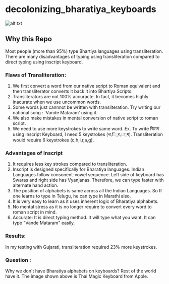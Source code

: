 # decolonizing_bharatiya_keyboards

![alt txt](https://user-images.githubusercontent.com/8291370/217518824-b3f736da-99c2-4276-b263-7973f51fe4ee.jpg)

## Why this Repo
Most people (more than 95%) type Bhartiya languages using transliteration. There are many disadvantages of typing using transliteration compared to direct typing using inscript keyboard.

### Flaws of Transliteration: 
1. We first convert a word from our native script to Roman equivalent and then transliterator converts it back it into Bhartiya Scripts.
2. Transliterators are not 100% accuracte. In fact, it becomes highly inacurate when we use uncommon words.
3. Some words just cannnot be written with transliteration. Try writing our national song : 'Vande Mataram' using it.
4. We also make mistakes in mental conversion of native script to roman script. 
5. We need to use more keystrokes to write same word. Ex. To write चिराग using Inscript Keyboard, I need 5 keystrokes (च,ि,र,ा,ग). Transliteration would require   6 keystrokes (c,h,i,r,a,g). 

### Advantages of Inscript
1. It requires less key strokes compared to transliteration.
2. Inscript is designed specifically for Bharatiya languages. Indian Languages follow consonent-vowel sequence. Left side of keyboard has Swaras and right side has Vyanjanas. Therefore, we can type faster with alternate hand action.
3. The position of alphabets is same across all the Indian Languages. So If one learns to type in Telugu, he can type in Marathi also.
4. It is very easy to learn as it uses inherent logic of Bharatiya alphabets.
5. No mental stress as it is no longer require to convert every word to roman script in mind.
6. Accurate: It is direct typing method. It will type what you want. It can type "Vande Mataram" easily.

### Results:
In my testing with Gujarati, transliteration required 23% more keystrokes.

### Question : 
Why we don't have Bharatiya alphabets on keyboards? 
Rest of the world have it. The image shown above is Thai Magic Keyboard from Apple.


